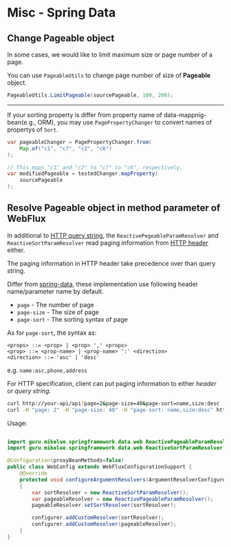 # Misc - Spring Data

## Change Pageable object

In some cases, we would like to limit maximum size or page number of a page.

You can use `PageableUtils` to change page number of size of **Pageable** object.

```java
PageableUtils.LimitPageable(sourcePageable, 100, 200);
```

---

If your sorting property is differ from property name of data-mappnig-bean(e.g., ORM),
you may use `PagePropertyChanger` to convert names of propertys of `Sort`.

```java
var pageableChanger = PagePropertyChanger.from(
	Map.of("c1", "c7", "c2", "c6")
);

// This maps "c1" and "c2" to "c7" to "c6", respectively.
var modifiedPageable = testedChanger.mapProperty(
	sourcePageable
);

```

## Resolve Pageable object in method parameter of WebFlux

In additional to [HTTP query string](https://en.wikipedia.org/wiki/Query_string), the `ReactivePegeableParamResolver` and `ReactiveSortParamResolver` read paging information from [HTTP header](https://developer.mozilla.org/zh-TW/docs/Web/HTTP/Headers) either.

The paging information in HTTP header take precedence over than query string.

Differ from [spring-data](https://docs.spring.io/spring-data/data-jpa/docs/current/reference/html/#core.web.basic), these implementation use following header name/parameter name by default.

* `page` - The number of page
* `page-size` - The size of page
* `page-sort` - The sorting syntax of page

As for `page-sort`, the syntax as:

```bnf
<props> ::= <prop> | <prop> ',' <props>
<prop> ::= <prop-name> | <prop-name> ':' <direction>
<direction> ::= 'asc' | 'desc'
```

e.g. `name:asc,phone,address`

For HTTP specification, client can put paging information to either *header* or *query string*.

```sh
curl http://your-api/api?page=2&page-size=40&page-sort=name,size:desc
curl -H "page: 2" -H "page-size: 40" -H "page-sort: name,size:desc" http://your-api/api
```

Usage:

```java

import guru.mikelue.springframework.data.web.ReactivePageableParamResolver;
import guru.mikelue.springframework.data.web.ReactiveSortParamResolver;

@Configuration(proxyBeanMethods=false)
public class WebConfig extends WebFluxConfigurationSupport {
	@Override
	protected void configureArgumentResolvers(ArgumentResolverConfigurer configurer)
	{
		var sortResolver = new ReactiveSortParamResolver();
		var pageableResolver = new ReactivePageableParamResolver();
		pageableResolver.setSortResolver(sortResolver);

		configurer.addCustomResolver(sortResolver);
		configurer.addCustomResolver(pageableResolver);
	}
}
```
